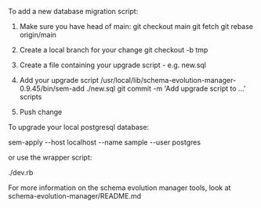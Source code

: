To add a new database migration script:

  1. Make sure you have head of main:
     git checkout main
     git fetch
     git rebase origin/main

  2. Create a local branch for your change
     git checkout -b tmp

  3. Create a file containing your upgrade script - e.g. new.sql

  4. Add your upgrade script
     /usr/local/lib/schema-evolution-manager-0.9.45/bin/sem-add ./new.sql
     git commit -m 'Add upgrade script to ...' scripts

  5. Push change

To upgrade your local postgresql database:

  sem-apply --host localhost --name sample --user postgres

or use the wrapper script:

  ./dev.rb

For more information on the schema evolution manager tools, look at
schema-evolution-manager/README.md
